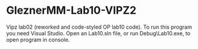 # GleznerMM-Lab10-VIPZ2
Vipz lab02 (reworked and code-styled OP lab10 code).
To run this program you need Visual Studio.
Open an Lab10.sln file, or run Debug\Lab10.exe, to open program in console.
